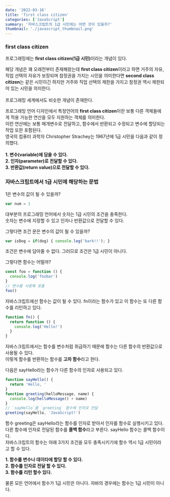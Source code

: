 ```yaml
---
date: '2022-03-16'
title: 'first class citizen'
categories: ['JavaScript']
summary: '자바스크립트의 1급 시민에는 어떤 것이 있을까?'
thumbnail: './javascript_thumbnail.png'
---
```


### first class citizen

프로그래밍에는 <b>first class citizen(1급 시민)</b>이라는 개념이 있다.

해당 개념은 꽤 오래전부터 존재해왔는데 <b>first class citizen</b>이라고 하면 거주의 자유, 직업 선택의 자유가 보장되며 참정권을 가지는 시민을 의미한다면 <b>second class citizen</b>는 같은 시민이긴 하지만 거주와 직업 선택의 제한을 가지고 참정권 역시 제한되어 있는 시민을 의미한다.
<br/><br/>
프로그래밍 세계에서도 비슷한 개념이 존재한다.

프로그래밍 언어 디자인에서 특정언어의 <b>first class citizen</b>이란 보통 다른 객체들에게 적용 가능한 연산을 모두 지원하는 객체를 의미한다.  
이런 연산에는 보통 매개변수로 전달하고, 함수에서 반환되고 수정되고 변수에 할당되는 작업 또한 포함된다.  
영국의 컴퓨터 과학자 Christopher Strachey는 1967년에 1급 시민을 다음과 같이 정의했다.
<br/><br/>
**1. 변수(variable)에 담을 수 있다.**  
**2. 인자(parameter)로 전달할 수 있다.**  
**3. 반환값(return value)으로 전달할 수 있다.**

### 자바스크립트에서 1급 시민에 해당하는 문법

1은 변수의 값이 될 수 있을까?

```javascript
var num = 1
```

대부분의 프로그래밍 언어에서 숫자는 1급 시민의 조건을 충족한다.  
숫자는 변수에 지정할 수 있고 인자나 반환값으로 전달할 수 있다.

그렇다면 조건 문은 변수의 값이 될 수 있을까?

```javascript
var isDog = if(dog) { console.log('bark!!'); }
```

조건은 변수에 담아줄 수 없다. 그러므로 조건은 1급 시민이 아니다.

그렇다면 함수는 어떨까?

```javascript
const foo = function () {
  console.log('foobar')
}
// 변수를 사용해 호출
foo()
```

자바스크립트에선 함수는 값이 될 수 있다. fn이라는 함수가 있고 이 함수는 또 다른 함수를 리턴하고 있다.

```javascript
function fn() {
  return function () {
    console.log('Hello!')
  }
}
```

자바스크립트에서는 함수를 변수처럼 취급하기 때문에 함수는 다른 함수의 반환값으로 사용될 수 있다.  
이렇게 함수를 반환하는 함수를 <b>고차 함수</b>라고 한다.

다음은 sayHello라는 함수가 다른 함수의 인자로 사용되고 있다.

```javascript
function sayHello() {
  return 'Hello, '
}
function greeting(helloMessage, name) {
  console.log(helloMessage() + name)
}
// `sayHello`를 `greeting` 함수에 인자로 전달
greeting(sayHello, 'JavaScript!')
```

함수 greeting은 sayHello라는 함수를 인자로 받아서 인자를 함수로 실행시키고 있다.  
다른 함수에 인자로 전달된 함수를 <b>콜백 함수</b>라고 부른다. sayHello 함수는 콜백 함수이다.  
자바스크립트의 함수는 아래 3가지 조건을 모두 충족시키기에 함수 역시 1급 시민이라고 할 수 있다.

**1. 함수를 변수나 데이타에 할당 할 수 있다.**  
**2. 함수를 인자로 전달 할 수 있다.**  
**3. 함수를 리턴 할수 있다.**

물론 모든 언어에서 함수가 1급 시민은 아니다. 자바의 경우에는 함수는 1급 시민이 아니다.
